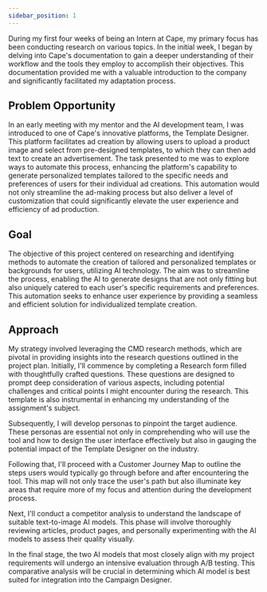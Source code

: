 ```yaml
---
sidebar_position: 1
---
```


During my first four weeks of being an Intern at Cape, my primary focus has been conducting research on various topics. In the initial week, I began by delving into Cape's documentation to gain a deeper understanding of their workflow and the tools they employ to accomplish their objectives. This documentation provided me with a valuable introduction to the company and significantly facilitated my adaptation process.

## Problem Opportunity 

In an early meeting with my mentor and the AI development team, I was introduced to one of Cape's innovative platforms, the Template Designer. This platform facilitates ad creation by allowing users to upload a product image and select from pre-designed templates, to which they can then add text to create an advertisement. The task presented to me was to explore ways to automate this process, enhancing the platform's capability to generate personalized templates tailored to the specific needs and preferences of users for their individual ad creations. This automation would not only streamline the ad-making process but also deliver a level of customization that could significantly elevate the user experience and efficiency of ad production.

## Goal 

The objective of this project centered on researching and identifying methods to automate the creation of tailored and personalized templates or backgrounds for users, utilizing AI technology. The aim was to streamline the process, enabling the AI to generate designs that are not only fitting but also uniquely catered to each user's specific requirements and preferences. This automation seeks to enhance user experience by providing a seamless and efficient solution for individualized template creation. 

## Approach 

My strategy involved leveraging the CMD research methods, which are pivotal in providing insights into the research questions outlined in the project plan. Initially, I'll commence by completing a Research form filled with thoughtfully crafted questions. These questions are designed to prompt deep consideration of various aspects, including potential challenges and critical points I might encounter during the research. This template is also instrumental in enhancing my understanding of the assignment's subject.

Subsequently, I will develop personas to pinpoint the target audience. These personas are essential not only in comprehending who will use the tool and how to design the user interface effectively but also in gauging the potential impact of the Template Designer on the industry.

Following that, I'll proceed with a Customer Journey Map to outline the steps users would typically go through before and after encountering the tool. This map will not only trace the user's path but also illuminate key areas that require more of my focus and attention during the development process.

Next, I'll conduct a competitor analysis to understand the landscape of suitable text-to-image AI models. This phase will involve thoroughly reviewing articles, product pages, and personally experimenting with the AI models to assess their quality visually.

In the final stage, the two AI models that most closely align with my project requirements will undergo an intensive evaluation through A/B testing. This comparative analysis will be crucial in determining which AI model is best suited for integration into the Campaign Designer.